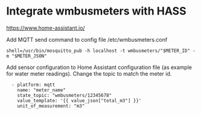 # Integrate wmbusmeters with HASS 
<https://www.home-assistant.io/>

Add MQTT send command to config file /etc/wmbusmeters.conf
```
shell=/usr/bin/mosquitto_pub -h localhost -t wmbusmeters/"$METER_ID" -m "$METER_JSON"
```

Add sensor configuration to Home Assistant configuration file (as example for water meter readings).
Change the topic to match the meter id.

```
  - platform: mqtt
    name: "meter_name"
    state_topic: "wmbusmeters/12345678"
    value_template: '{{ value_json["total_m3"] }}'
    unit_of_measurement: "m3"
```
